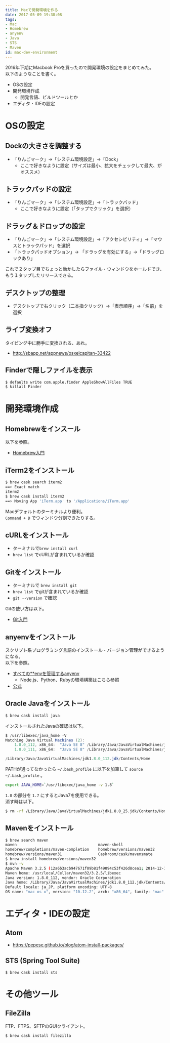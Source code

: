 ```yaml
---
title: Macで開発環境を作る
date: 2017-05-09 19:38:08
tags:
- Mac
- Homebrew
- anyenv
- Java
- STS
- Maven
id: mac-dev-environment
---
```


2016年下期にMacbook Proを買ったので開発環境の設定をまとめてみた。  
以下のようなことを書く。

- OSの設定
- 開発環境作成
  - 開発言語、ビルドツールとか
- エディタ・IDEの設定

<!-- more -->

# OSの設定

## Dockの大きさを調整する

- 「りんごマーク」->「システム環境設定」->「Dock」
    - ここで好きなように設定（サイズは最小、拡大をチェックして最大、がオススメ）

## トラックパッドの設定

- 「りんごマーク」->「システム環境設定」->「トラックパッド」
    - ここで好きなように設定（「タップでクリック」を選択）

## ドラッグ＆ドロップの設定

- 「りんごマーク」->「システム環境設定」->「アクセシビリティ」->「マウスとトラックパッド」を選択
-  「トラックパッドオプション」-> 「ドラッグを有効にする」->「ドラッグロックあり」

これで２タップ目でちょっと動かしたらファイル・ウィンドウをホールドでき、もう１タップしたリリースできる。

## デスクトップの整理

- デスクトップで右クリック（二本指クリック）->「表示順序」->「名前」を選択

## ライブ変換オフ

タイピング中に勝手に変換される、あれ。

- http://sbapp.net/appnews/osxelcapitan-33422

## Finderで隠しファイルを表示

```sh
$ defaults write com.apple.finder AppleShowAllFiles TRUE
$ killall Finder
```


# 開発環境作成

## Homebrewをインスール

以下を参照。

- [Homebrew入門](https://pepese.github.io/blog/homebrew-basics/)

## iTerm2をインストール

```sh
$ brew cask search iterm2
==> Exact match
iterm2
$ brew cask install iterm2
==> Moving App 'iTerm.app' to '/Applications/iTerm.app'
```

Macデフォルトのターミナルより便利。  
`Command + D` でウィンドウ分割できたりする。

## cURLをインストール

- ターミナルで`brew install curl`
- `brew list` でcURLが含まれているか確認

## Gitをインストール

- ターミナルで `brew install git`
- `brew list` でgitが含まれているか確認
- `git --version` で確認

Gitの使い方は以下。

- [Git入門](https://pepese.github.io/blog/git-basics/)

## anyenvをインストール

スクリプト系プログラミング言語のインストール・バージョン管理ができるようになる。  
以下を参照。

- [すべての\*\*envを管理するanyenv](https://pepese.github.io/blog/anyenv/)
  - Node.js、Python、Rubyの環境構築はこちら参照
- [公式](https://github.com/riywo/anyenv)

## Oracle Javaをインストール

```sh
$ brew cask install java
```

インストールされたJavaの確認は以下。

```java
$ /usr/libexec/java_home -V
Matching Java Virtual Machines (2):
    1.8.0_112, x86_64:	"Java SE 8"	/Library/Java/JavaVirtualMachines/jdk1.8.0_112.jdk/Contents/Home
    1.8.0_111, x86_64:	"Java SE 8"	/Library/Java/JavaVirtualMachines/jdk1.8.0_111.jdk/Contents/Home

/Library/Java/JavaVirtualMachines/jdk1.8.0_112.jdk/Contents/Home
```

PATHが通ってなかったら `~/.bash_profile` に以下を加筆して `source ~/.bash_profile` 。

```sh
export JAVA_HOME=`/usr/libexec/java_home -v 1.8`
```

`1.8` の部分を `1.7` にするとJava7を使用できる。  
消す時は以下。

```sh
$ rm -rf /Library/Java/JavaVirtualMachines/jdk1.8.0_25.jdk/Contents/Home
```

## Mavenをインストール

```sh
$ brew search maven
maven                                    maven-shell
homebrew/completions/maven-completion    homebrew/versions/maven32
homebrew/versions/maven31                Caskroom/cask/mavensmate
$ brew install homebrew/versions/maven32
$ mvn -v
Apache Maven 3.2.5 (12a6b3acb947671f09b81f49094c53f426d8cea1; 2014-12-15T02:29:23+09:00)
Maven home: /usr/local/Cellar/maven32/3.2.5/libexec
Java version: 1.8.0_112, vendor: Oracle Corporation
Java home: /Library/Java/JavaVirtualMachines/jdk1.8.0_112.jdk/Contents/Home/jre
Default locale: ja_JP, platform encoding: UTF-8
OS name: "mac os x", version: "10.12.2", arch: "x86_64", family: "mac"
```

# エディタ・IDEの設定

## Atom

- https://pepese.github.io/blog/atom-install-packages/

## STS (Spring Tool Suite)

```sh
$ brew cask install sts
```

# その他ツール

## FileZilla

FTP、FTPS、SFTPのGUIクライアント。

```sh
$ brew cask install filezilla
```
